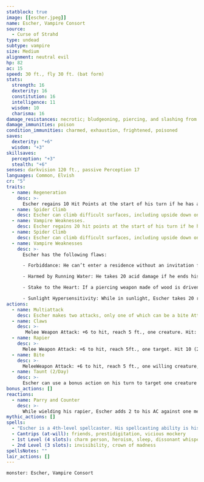 ```yaml
---
statblock: true
image: [[escher.jpeg]]
name: Escher, Vampire Consort
source:
  - Curse of Strahd
type: undead
subtype: vampire
size: Medium
alignment: neutral evil
hp: 82
ac: 15
speed: 30 ft., fly 30 ft. (bat form)
stats:
  strength: 16
  dexterity: 16
  constitution: 16
  intelligence: 11
  wisdom: 10
  charisma: 16
damage_resistances: necrotic; bludgeoning, piercing, and slashing from nonmagical attacks
damage_immunities: poison
condition_immunities: charmed, exhaustion, frightened, poisoned
saves:
  dexterity: "+6"
  wisdom: "+3"
skillsaves:
  perception: "+3"
  stealth: "+6"
senses: darkvision 120 ft., passive Perception 17
languages: Common, Elvish
cr: "5"
traits:
  - name: Regeneration
    desc: >-
      Escher regains 10 Hit Points at the start of his turn if he has at least 1 hit point and isn't in sunlight or running water. If Escher takes radiant damage or damage from Holy Water, this trait doesn't function at the start of his next turn.
  - name: Spider Climb
    desc: Escher can climb difficult surfaces, including upside down on ceilings, without needing to make an ability check.
  - name: Vampire Weaknesses.
    desc: Escher regains 20 hit points at the start of his turn if he has at least 1 hit point and isn’t in running water or sunlight. If he takes radiant damage or damage from holy water, this trait doesn’t function at the start of his next turn.
  - name: Spider Climb
    desc: Escher can climb difficult surfaces, including upside down on ceilings, without needing to make an ability check.
  - name: Vampire Weaknesses
    desc: >-
      Escher has the following flaws:

      - Forbiddance: He can’t enter a residence without an invitation from one of the occupants.

      - Harmed by Running Water: He takes 20 acid damage if he ends his turn in running water.

      - Stake to the Heart: If a piercing weapon made of wood is driven into his heart while he is incapacitated in his coffin, he is paralyzed until the stake is removed.

      - Sunlight Hypersensitivity: While in sunlight, Escher takes 20 radiant damage at the start of his turn, and he has disadvantage on attack rolls and ability checks.
actions:
  - name: Multiattack
    desc: Escher makes two attacks, only one of which can be a bite Attack.
  - name: Claws
    desc: >-
       Melee Weapon Attack: +6 to hit, reach 5 ft., one creature. Hit: 8 (2d4 + 3) slashing damage. Instead of dealing damage, Escher can grapple the target (escape DC 13).
  - name: Rapier
    desc: >-
      Melee Weapon Attack: +6 to hit, reach 5ft., one target. Hit 10 (2d6 + 3) piercing damage
  - name: Bite
    desc: >-
      MeleeWeapon Attack: +6 to hit, reach 5 ft., one willing creature, or a creature that is Grappled by Escher, Incapacitated, or Restrained. Hit: 6 (1d6 + 3) piercing damage plus 7 (2d6) necrotic damage. The target's hit point maximum is reduced by an amount equal to the necrotic damage taken, and Escher regains Hit Points equal to that amount. The reduction lasts until the target finishes a Long Rest. The target dies if this Effect reduces its hit point maximum to 0.
  - name: Taunt (2/Day)
    desc: >- 
      Escher can use a bonus action on his turn to target one creature within 30 feet of him. If the target can hear Escher, the atarget must succeed on a DC 12 Charisma saving throw or have disadvantage on ability checks, attack rolls, and saving throws until the start of Escher's next turn.
bonus_actions: []
reactions:
  - name: Parry and Counter
    desc: >-
      While wielding his rapier, Escher adds 2 to his AC against one melee or ranged weapon attack that would hit him. If the attack misses, Escher can make one melee attack against the attacker if it is within his reach.
mythic_actions: []
spells:
  - "Escher is a 4th-level spellcaster. His spellcasting ability is his Charisma (spell save DC 14, +6 to hit with spell attacks). Escher has the following spells prepared:"
  - Cantrips (at-will): friends, prestidigitation, vicious mockery
  - 1st Level (4 slots): charm person, heroism, sleep, dissonant whispers, faerie fire
  - 2nd Level (3 slots): invisibility, crown of madness
spellsNotes: ""
lair_actions: []
---
```


```statblock
monster: Escher, Vampire Consort
```